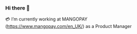 ### Hi there 👋

:credit_card: I’m currently working at MANGOPAY (https://www.mangopay.com/en_UK/) as a Product Manager
